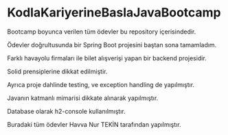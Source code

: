 # KodlaKariyerineBaslaJavaBootcamp
 Bootcamp boyunca verilen tüm ödevler bu repository içerisindedir.
 
 Ödevler doğrultusunda bir Spring Boot projesini baştan sona tamamladım.
 
 Farklı havayolu firmaları ile bilet alışverişi yapan bir backend projesidir.
 
 Solid prensiplerine dikkat edilmiştir.
 
 Ayrıca proje dahlinde testing, ve exception handling de yapılmıştır.
 
 Javanın katmanlı mimarisi dikkate alınarak yapılmıştır.
 
 Database olarak h2-console kullanılmıştır.
 
 Buradaki tüm ödevler Havva Nur TEKİN tarafından yapılmıştır.
 
